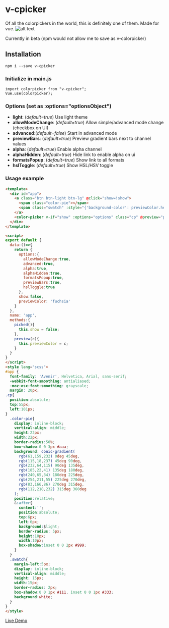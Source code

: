 # v-cpicker 
Of all the colorpickers in the world, this is definitely one of them. Made for vue.
![alt text](http://thewebkid.com/colorpicker.png)

Currently in beta (npm would not allow me to save as v-colorpicker)
  
## Installation
    npm i --save v-cpicker

### Initialize in main.js
    import colorpicker from "v-cpicker";
    Vue.use(colorpicker);

### Options (set as :options="optionsObject")
- **light**: (_default=true_) Use light theme
- **allowModeChange**: (_default=true_) Allow simple/advanced mode change (checkbox on UI) 
- **advanced**:(_default=false_) Start in advanced mode
- **previewBars**: (_default=true_) Preview gradient bars next to channel values
- **alpha**: (_default=true_)  Enable alpha channel
- **alphaHidden**: (_default=true_) Hide link to enable alpha on ui
- **formatsPopup**: (_default=true_) Show link to all formats
- **hslToggle**: (_default=true_) Show HSL/HSV toggle

### Usage example
```html
<template>
  <div id="app">
    <a class="btn btn-light btn-lg" @click="show=!show">
      <span class="color-pie"></span>
      <span class="swatch" :style="{'background-color': previewColor.hex}"></span>
    </a>
    <color-picker v-if="show" :options="options" class="cp" @preview="preview" @picked="picked" :value="previewColor.hex"/>
  </div>
</template>

<script>
export default {
  data:()=>{
    return {
      options:{
        allowModeChange:true,
        advanced:true,
        alpha:true,
        alphaHidden:true,
        formatsPopup:true,
        previewBars:true,
        hslToggle:true
      },
      show:false,
      previewColor: 'fuchsia'
    }
  },
  name: 'app',
  methods:{
    picked(){
      this.show = false;
    },
    preview(c){
      this.previewColor = c;
    }
  }
}
</script>
<style lang="scss">  
#app {
  font-family: 'Avenir', Helvetica, Arial, sans-serif;
  -webkit-font-smoothing: antialiased;
  -moz-osx-font-smoothing: grayscale;
  margin: 20px;
.cp{
  position:absolute;
  top:55px;
  left:101px;
}
  .color-pie{
    display: inline-block;
    vertical-align: middle;
    height:22px;
    width:22px;
    border-radius:50%;
    box-shadow:0 0 3px #aaa;
    background: conic-gradient(
      rgb(61,159,232) 0deg 45deg,
      rgb(115,18,237) 45deg 90deg,
      rgb(232,64,115) 90deg 135deg,
      rgb(185,22,41) 135deg 180deg,
      rgb(240,65,34) 180deg 225deg,
      rgb(254,211,55) 225deg 270deg,
      rgb(83,166,86) 270deg 315deg,
      rgb(112,218,232) 315deg 360deg
    );
    position:relative;
    &:after{
      content:'';
      position:absolute;
      top:6px;
      left:6px;
      background:$light;
      border-radius: 5px;
      height:10px;
      width:10px;
      box-shadow:inset 0 0 2px #999;
    }
  }
  .swatch{
    margin-left:5px;
    display: inline-block;
    vertical-align: middle;
    height: 15px;
    width:15px;
    border-radius: 2px;
    box-shadow:0 0 1px #111, inset 0 0 1px #333;
    background:white;
  }
}
</style>

```
[Live Demo](http://thewebkid.com/cp/)

